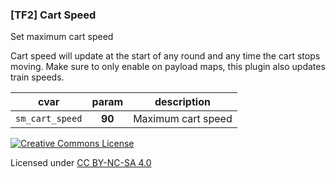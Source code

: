 ### [TF2] Cart Speed

Set maximum cart speed

Cart speed will update at the start of any round and any time the cart stops moving. Make sure to only enable on payload maps, this plugin also updates train speeds.

|cvar|param|description|
|---|:-:|---|
|`sm_cart_speed`|**90**|Maximum cart speed|

[![Creative Commons License](https://i.creativecommons.org/l/by-nc-sa/4.0/88x31.png)](http://creativecommons.org/licenses/by-nc-sa/4.0/)

Licensed under [CC BY-NC-SA 4.0](https://github.com/KatsuteTF/Cart/blob/main/LICENSE)